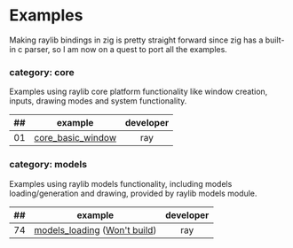 # Examples
Making raylib bindings in zig is pretty straight forward since zig has a built-in c parser, so I am now on a quest to port all the examples.


### category: core

Examples using raylib core platform functionality like window creation, inputs, drawing modes and system functionality.

| ## | example  | developer  |
|----|----------|:----------:|
| 01 | [core_basic_window](core/basic_window.zig) | ray

### category: models

Examples using raylib models functionality, including models loading/generation and drawing, provided by raylib models module.

| ## | example  | developer  |
|----|----------|:----------:|
| 74 | [models_loading](models/models_loading.c) ([Won't build](https://github.com/G3bE/raylib-zig#Technical-restrictions)) | ray
